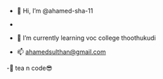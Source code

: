 - 👋 Hi, I’m @ahamed-sha-11
-
- 🌱 I’m currently learning voc college thoothukudi

- 📫 ahamedsulthan@gmail.com

-💭 tea n code😎
